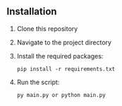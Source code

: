 ## Installation

1. Clone this repository
2. Navigate to the project directory
3. Install the required packages:

   ```
   pip install -r requirements.txt
   ```

4. Run the script:

   ```
   py main.py or python main.py
   ```